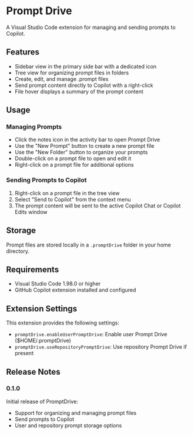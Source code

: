 # Prompt Drive

A Visual Studio Code extension for managing and sending prompts to Copilot.

## Features

- Sidebar view in the primary side bar with a dedicated icon
- Tree view for organizing prompt files in folders
- Create, edit, and manage .prompt files
- Send prompt content directly to Copilot with a right-click
- File hover displays a summary of the prompt content

## Usage

### Managing Prompts

- Click the notes icon in the activity bar to open Prompt Drive
- Use the "New Prompt" button to create a new prompt file
- Use the "New Folder" button to organize your prompts
- Double-click on a prompt file to open and edit it
- Right-click on a prompt file for additional options

### Sending Prompts to Copilot

1. Right-click on a prompt file in the tree view
2. Select "Send to Copilot" from the context menu
3. The prompt content will be sent to the active Copilot Chat or Copilot Edits window

## Storage

Prompt files are stored locally in a `.promptDrive` folder in your home directory.

## Requirements

- Visual Studio Code 1.98.0 or higher
- GitHub Copilot extension installed and configured

## Extension Settings

This extension provides the following settings:

* `promptDrive.enableUserPromptDrive`: Enable user Prompt Drive ($HOME/.promptDrive)
* `promptDrive.useRepositoryPromptDrive`: Use repository Prompt Drive if present

## Release Notes

### 0.1.0

Initial release of PromptDrive:
- Support for organizing and managing prompt files
- Send prompts to Copilot
- User and repository prompt storage options